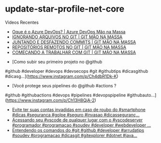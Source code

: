 # update-star-profile-net-core

Videos Recentes
<!-- YOUTUBE:START -->
- [Oque é o Azure DevOps? | Azure DevOps Mão na Massa](https://www.youtube.com/watch?v=acsTOfNJN3I)
- [IGNORANDO ARQUIVOS NO GIT | GIT MÃO NA MASSA](https://www.youtube.com/watch?v=Cm-biDiU2cc)
- [JUNTANDO E DESFAZENDO COMMITS | GIT MÃO NA MASSA](https://www.youtube.com/watch?v=3P_PHz10t7g)
- [REPOSITÓRIOS REMOTOS NO GIT | GIT MÃO NA MASSA](https://www.youtube.com/watch?v=AukXdcB2Rt8)
- [COMEÇANDO A TRABALHAR COM GIT | GIT MÃO NA MASSA](https://www.youtube.com/watch?v=tT0fmuzvKJ4)
<!-- YOUTUBE:END -->

<!-- INSTA:START -->
- [Como subir seu primeiro projeto no @github 

#github #developer #devops #devsecops #git #githubtips #dicasgithub #dicasg...](https://www.instagram.com/p/Ch4dbR1Dk-K)
- [Você protege seus pipelines do @github #actions ?

#github #githubactions #devops #pipelines #devopspipeline #githubauto...](https://www.instagram.com/p/Ch13H8QjA-2)
- [Evite ter suas contas invadidas em caso de roubo do #smartphone #dicas #seguranca #golpe #seguro #invasao #dicasseguranç...](https://www.instagram.com/p/ChcNPxbjSc3)
- [Acessando seu #vscode de qualquer lugar com o #vscodeserver  #programador #programacao #soudev #developer #webdeveloper ...](https://www.instagram.com/p/ChZjbvijpif)
- [Entendendo os comandos do #git  #github #developer #arrudatips #soudev #programacao #dicasgit #gitexplorer #dotnet #java...](https://www.instagram.com/p/ChW_wwhjd9K)
<!-- INSTA:END -->

